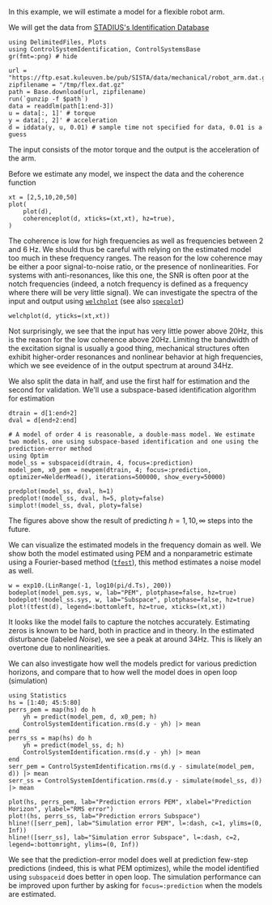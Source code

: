 In this example, we will estimate a model for a flexible robot arm. 

We will get the data from [STADIUS's Identification Database](https://homes.esat.kuleuven.be/~smc/daisy/daisydata.html)

```@example robot
using DelimitedFiles, Plots
using ControlSystemIdentification, ControlSystemsBase
gr(fmt=:png) # hide

url = "https://ftp.esat.kuleuven.be/pub/SISTA/data/mechanical/robot_arm.dat.gz"
zipfilename = "/tmp/flex.dat.gz"
path = Base.download(url, zipfilename)
run(`gunzip -f $path`)
data = readdlm(path[1:end-3])
u = data[:, 1]' # torque
y = data[:, 2]' # acceleration
d = iddata(y, u, 0.01) # sample time not specified for data, 0.01 is a guess
```
The input consists of the motor torque and the output is the acceleration of the arm. 

Before we estimate any model, we inspect the data and the coherence function
```@example robot
xt = [2,5,10,20,50]
plot(
    plot(d),
    coherenceplot(d, xticks=(xt,xt), hz=true),
)
```
The coherence is low for high frequencies as well as frequencies between 2 and 6 Hz. We should thus be careful with relying on the estimated model too much in these frequency ranges. The reason for the low coherence may be either a poor signal-to-noise ratio, or the presence of nonlinearities. For systems with anti-resonances, like this one, the SNR is often poor at the notch frequencies (indeed, a notch frequency is defined as a frequency where there will be very little signal).
We can investigate the spectra of the input and output using [`welchplot`](@ref) (see also [`specplot`](@ref))
```@example robot
welchplot(d, yticks=(xt,xt))
```
Not surprisingly, we see that the input has very little power above 20Hz, this is the reason for the low coherence above 20Hz. Limiting the bandwidth of the excitation signal is usually a good thing, mechanical structures often exhibit higher-order resonances and nonlinear behavior at high frequencies, which we see eveidence of in the output spectrum at around 34Hz.

We also split the data in half, and use the first half for estimation and the second for validation. We'll use a subspace-based identification algorithm for estimation
```@example robot
dtrain = d[1:end÷2]
dval = d[end÷2:end]

# A model of order 4 is reasonable, a double-mass model. We estimate two models, one using subspace-based identification and one using the prediction-error method
using Optim
model_ss = subspaceid(dtrain, 4, focus=:prediction)
model_pem, x0_pem = newpem(dtrain, 4; focus=:prediction, optimizer=NelderMead(), iterations=500000, show_every=50000)

predplot(model_ss, dval, h=1)
predplot!(model_ss, dval, h=5, ploty=false)
simplot!(model_ss, dval, ploty=false)
```
The figures above show the result of predicting $h={1, 10, \infty}$ steps into the future.

We can visualize the estimated models in the frequency domain as well. We show both the model estimated using PEM and a nonparametric estimate using a Fourier-based method ([`tfest`](@ref)), this method estimates a noise model as well.

```@example robot
w = exp10.(LinRange(-1, log10(pi/d.Ts), 200))
bodeplot(model_pem.sys, w, lab="PEM", plotphase=false, hz=true)
bodeplot!(model_ss.sys, w, lab="Subspace", plotphase=false, hz=true)
plot!(tfest(d), legend=:bottomleft, hz=true, xticks=(xt,xt))
```
It looks like the model fails to capture the notches accurately. Estimating zeros is known to be hard, both in practice and in theory. In the estimated disturbance (labeled *Noise*), we see a peak at around 34Hz. This is likely an overtone due to nonlinearities.

We can also investigate how well the models predict for various prediction horizons, and compare that to how well the model does in open loop (simulation)
```@example robot
using Statistics
hs = [1:40; 45:5:80]
perrs_pem = map(hs) do h
    yh = predict(model_pem, d, x0_pem; h)
    ControlSystemIdentification.rms(d.y - yh) |> mean
end
perrs_ss = map(hs) do h
    yh = predict(model_ss, d; h)
    ControlSystemIdentification.rms(d.y - yh) |> mean
end
serr_pem = ControlSystemIdentification.rms(d.y - simulate(model_pem, d)) |> mean
serr_ss = ControlSystemIdentification.rms(d.y - simulate(model_ss, d)) |> mean

plot(hs, perrs_pem, lab="Prediction errors PEM", xlabel="Prediction Horizon", ylabel="RMS error")
plot!(hs, perrs_ss, lab="Prediction errors Subspace")
hline!([serr_pem], lab="Simulation error PEM", l=:dash, c=1, ylims=(0, Inf))
hline!([serr_ss], lab="Simulation error Subspace", l=:dash, c=2, legend=:bottomright, ylims=(0, Inf))
```
We see that the prediction-error model does well at prediction few-step predictions (indeed, this is what PEM optimizes), while the model identified using `subspaceid` does better in open loop.
The simulation performance can be improved upon further by asking for `focus=:prediction` when the models are estimated.
